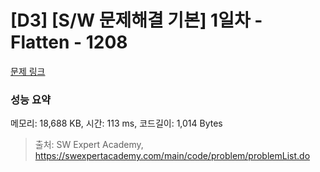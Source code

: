 # [D3] [S/W 문제해결 기본] 1일차 - Flatten - 1208 

[문제 링크](https://swexpertacademy.com/main/code/problem/problemDetail.do?contestProbId=AV139KOaABgCFAYh) 

### 성능 요약

메모리: 18,688 KB, 시간: 113 ms, 코드길이: 1,014 Bytes



> 출처: SW Expert Academy, https://swexpertacademy.com/main/code/problem/problemList.do